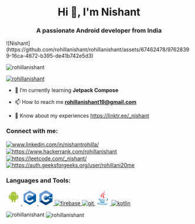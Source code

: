 <h1 align="center">Hi 👋, I'm Nishant</h1>
<h3 align="center">A passionate Android developer from India</h3>
![Nishant](https://github.com/rohillanishant/rohillanishant/assets/67462478/97628399-16ca-4672-b395-de41b742e5d3)

<p align="left"> <img src="https://komarev.com/ghpvc/?username=rohillanishant&label=Profile%20views&color=0e75b6&style=flat" alt="rohillanishant" /> </p>

<p align="left"> <a href="https://github.com/ryo-ma/github-profile-trophy"><img src="https://github-profile-trophy.vercel.app/?username=rohillanishant" alt="rohillanishant" /></a> </p>

- 🌱 I’m currently learning **Jetpack Compose**

- 📫 How to reach me **rohillanishant19@gmail.com**

- 📄 Know about my experiences https://linktr.ee/_nishant

<h3 align="left">Connect with me:</h3>
<p align="left">
<a href="https://linkedin.com/in/www.linkedin.com/in/nishantrohilla/" target="blank"><img align="center" src="https://raw.githubusercontent.com/rahuldkjain/github-profile-readme-generator/master/src/images/icons/Social/linked-in-alt.svg" alt="www.linkedin.com/in/nishantrohilla/" height="30" width="40" /></a>
<a href="https://www.hackerrank.com/https://www.hackerrank.com/rohillanishant" target="blank"><img align="center" src="https://raw.githubusercontent.com/rahuldkjain/github-profile-readme-generator/master/src/images/icons/Social/hackerrank.svg" alt="https://www.hackerrank.com/rohillanishant" height="30" width="40" /></a>
<a href="https://www.leetcode.com/https://leetcode.com/_nishant/" target="blank"><img align="center" src="https://raw.githubusercontent.com/rahuldkjain/github-profile-readme-generator/master/src/images/icons/Social/leet-code.svg" alt="https://leetcode.com/_nishant/" height="30" width="40" /></a>
<a href="https://auth.geeksforgeeks.org/user/https://auth.geeksforgeeks.org/user/rohillani20me" target="blank"><img align="center" src="https://raw.githubusercontent.com/rahuldkjain/github-profile-readme-generator/master/src/images/icons/Social/geeks-for-geeks.svg" alt="https://auth.geeksforgeeks.org/user/rohillani20me" height="30" width="40" /></a>
</p>

<h3 align="left">Languages and Tools:</h3>
<p align="left"> <a href="https://developer.android.com" target="_blank" rel="noreferrer"> <img src="https://raw.githubusercontent.com/devicons/devicon/master/icons/android/android-original-wordmark.svg" alt="android" width="40" height="40"/> </a> <a href="https://www.cprogramming.com/" target="_blank" rel="noreferrer"> <img src="https://raw.githubusercontent.com/devicons/devicon/master/icons/c/c-original.svg" alt="c" width="40" height="40"/> </a> <a href="https://www.w3schools.com/cpp/" target="_blank" rel="noreferrer"> <img src="https://raw.githubusercontent.com/devicons/devicon/master/icons/cplusplus/cplusplus-original.svg" alt="cplusplus" width="40" height="40"/> </a> <a href="https://firebase.google.com/" target="_blank" rel="noreferrer"> <img src="https://www.vectorlogo.zone/logos/firebase/firebase-icon.svg" alt="firebase" width="40" height="40"/> </a> <a href="https://git-scm.com/" target="_blank" rel="noreferrer"> <img src="https://www.vectorlogo.zone/logos/git-scm/git-scm-icon.svg" alt="git" width="40" height="40"/> </a> <a href="https://www.java.com" target="_blank" rel="noreferrer"> <img src="https://raw.githubusercontent.com/devicons/devicon/master/icons/java/java-original.svg" alt="java" width="40" height="40"/> </a> <a href="https://kotlinlang.org" target="_blank" rel="noreferrer"> <img src="https://www.vectorlogo.zone/logos/kotlinlang/kotlinlang-icon.svg" alt="kotlin" width="40" height="40"/> </a> </p>

<p><img align="left" src="https://github-readme-stats.vercel.app/api/top-langs?username=rohillanishant&show_icons=true&locale=en&layout=compact" alt="rohillanishant" /></p>

<p>&nbsp;<img align="center" src="https://github-readme-stats.vercel.app/api?username=rohillanishant&show_icons=true&locale=en" alt="rohillanishant" /></p>
